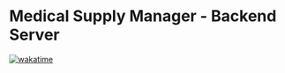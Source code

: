 # Medical Supply Manager - Backend Server

[![wakatime](https://wakatime.com/badge/user/79fc0bad-bbda-45fe-956f-c8aae11e576b/project/45f9dc06-8467-43ba-887f-af5dac4335c8.svg)](https://wakatime.com/badge/user/79fc0bad-bbda-45fe-956f-c8aae11e576b/project/45f9dc06-8467-43ba-887f-af5dac4335c8)